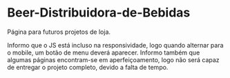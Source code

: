 # Beer-Distribuidora-de-Bebidas
 Página para futuros projetos de loja.
 
 Informo que o JS está incluso na responsividade, logo quando alternar para o mobile, um botão de menu deverá aparecer.
Informo também que algumas páginas encontram-se em aperfeiçoamento, logo não será capaz de entregar o projeto completo, devido a falta de tempo.
